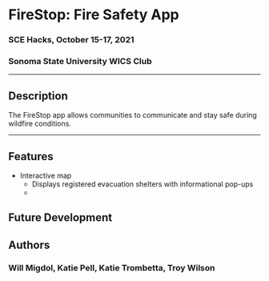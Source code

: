 # FireStop: Fire Safety App
### SCE Hacks, October 15-17, 2021
### Sonoma State University WICS Club

---

## Description
The FireStop app allows communities to communicate and stay safe during wildfire conditions.

---

## Features
* Interactive map
  * Displays registered evacuation shelters with informational pop-ups
  * 


## Future Development



## Authors
### Will Migdol, Katie Pell, Katie Trombetta, Troy Wilson